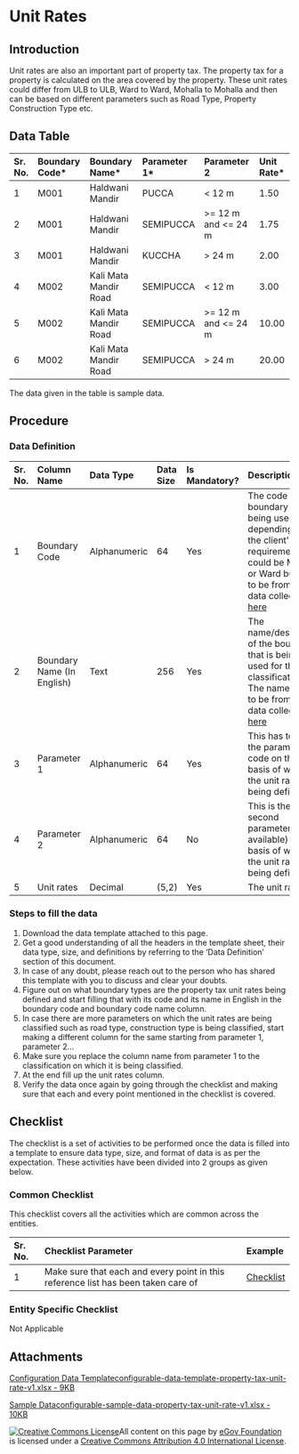# Unit Rates

## Introduction <a id="introduction"></a>

Unit rates are also an important part of property tax. The property tax for a property is calculated on the area covered by the property. These unit rates could differ from ULB to ULB, Ward to Ward, Mohalla to Mohalla and then can be based on different parameters such as Road Type, Property Construction Type etc.

## Data Table <a id="data-table"></a>

| Sr. No. | Boundary Code\* | Boundary Name\* | Parameter 1\* | Parameter 2 | Unit Rate\* |
| :--- | :--- | :--- | :--- | :--- | :--- |
| 1 | M001 | Haldwani Mandir | PUCCA | &lt; 12 m | 1.50 |
| 2 | M001 | Haldwani Mandir | SEMIPUCCA | &gt;= 12 m and &lt;= 24 m | 1.75 |
| 3 | M001 | Haldwani Mandir | KUCCHA | &gt; 24 m | 2.00 |
| 4 | M002 | Kali Mata Mandir Road | SEMIPUCCA | &lt; 12 m | 3.00 |
| 5 | M002 | Kali Mata Mandir Road | SEMIPUCCA | &gt;= 12 m and &lt;= 24 m | 10.00 |
| 6 | M002 | Kali Mata Mandir Road | SEMIPUCCA | &gt; 24 m | 20.00 |

The data given in the table is sample data.

## Procedure <a id="procedure"></a>

### Data Definition <a id="data-definition"></a>

| Sr. No. | Column Name | Data Type | Data Size | Is Mandatory? | Description |
| :--- | :--- | :--- | :--- | :--- | :--- |
| 1 | Boundary Code | Alphanumeric | 64 | Yes | The code of the boundary that is being used, depending upon the client's requirement it could be Mohalla or Ward but has to be from the data collected [here](https://docs.digit.org/configure-digit/configuring-master-data-templates/environment-setup/ulb-level-setup/boundary-data)​ |
| 2 | Boundary Name \(In English\) | Text | 256 | Yes | The name/description of the boundary that is being used for the classification. The names have to be from the data collected [here](https://docs.digit.org/configure-digit/configuring-master-data-templates/environment-setup/ulb-level-setup/boundary-data)​ |
| 3 | Parameter 1 | Alphanumeric | 64 | Yes | This has to be the parameter 1 code on the basis of which the unit rates are being defined |
| 4 | Parameter 2 | Alphanumeric | 64 | No | This is the second parameter\(if available\) on the basis of which the unit rates are being defined |
| 5 | Unit rates | Decimal | \(5,2\) | Yes | The unit rate |

### Steps to fill the data <a id="steps-to-fill-the-data"></a>

1. Download the data template attached to this page.
2. Get a good understanding of all the headers in the template sheet, their data type, size, and definitions by referring to the ‘Data Definition’ section of this document.
3. In case of any doubt, please reach out to the person who has shared this template with you to discuss and clear your doubts.
4. Figure out on what boundary types are the property tax unit rates being defined and start filling that with its code and its name in English in the boundary code and boundary code name column.
5. In case there are more parameters on which the unit rates are being classified such as road type, construction type is being classified, start making a different column for the same starting from parameter 1, parameter 2…
6. Make sure you replace the column name from parameter 1 to the classification on which it is being classified.
7. At the end fill up the unit rates column.
8. Verify the data once again by going through the checklist and making sure that each and every point mentioned in the checklist is covered.

## Checklist <a id="checklist"></a>

The checklist is a set of activities to be performed once the data is filled into a template to ensure data type, size, and format of data is as per the expectation. These activities have been divided into 2 groups as given below.

### Common Checklist <a id="common-checklist"></a>

This checklist covers all the activities which are common across the entities.

| Sr. No. | Checklist Parameter | Example |
| :--- | :--- | :--- |
| 1 | Make sure that each and every point in this reference list has been taken care of | ​[Checklist](https://docs.digit.org/configure-digit/configuring-master-data-templates/module-setup/common-config/checklist)​ |

### Entity Specific Checklist <a id="entity-specific-checklist"></a>

Not Applicable

## Attachments <a id="attachments"></a>

[Configuration Data Templateconfigurable-data-template-property-tax-unit-rate-v1.xlsx - 9KB](https://firebasestorage.googleapis.com/v0/b/gitbook-28427.appspot.com/o/assets%2F-MERG_iQW5oN4ukgXP8K%2Fsync%2F31bcc6aa4444e0a4f89a51dff1e8e6db755a8390.xlsx?generation=1602050608577259&alt=media)

[Sample Dataconfigurable-sample-data-property-tax-unit-rate-v1.xlsx - 10KB](https://firebasestorage.googleapis.com/v0/b/gitbook-28427.appspot.com/o/assets%2F-MERG_iQW5oN4ukgXP8K%2Fsync%2Fa4b79c530ea173efbc465ff0f5034bd917925007.xlsx?generation=1602050608605057&alt=media)

[![Creative Commons License](https://i.creativecommons.org/l/by/4.0/80x15.png)](http://creativecommons.org/licenses/by/4.0/)All content on this page by [eGov Foundation ](https://egov.org.in/)is licensed under a [Creative Commons Attribution 4.0 International License](http://creativecommons.org/licenses/by/4.0/).

